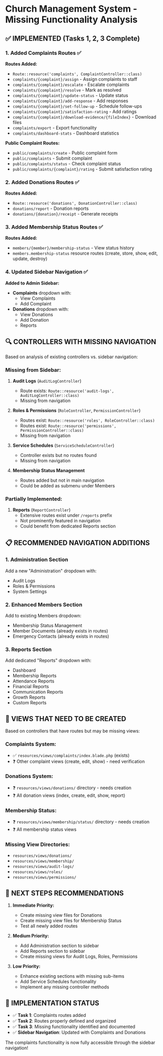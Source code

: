 # Church Management System - Missing Functionality Analysis

## ✅ IMPLEMENTED (Tasks 1, 2, 3 Complete)

### 1. Added Complaints Routes ✅
**Routes Added:**
- `Route::resource('complaints', ComplaintController::class)`
- `complaints/{complaint}/assign` - Assign complaints to staff
- `complaints/{complaint}/escalate` - Escalate complaints
- `complaints/{complaint}/resolve` - Mark as resolved
- `complaints/{complaint}/update-status` - Update status
- `complaints/{complaint}/add-response` - Add responses
- `complaints/{complaint}/set-follow-up` - Schedule follow-ups
- `complaints/{complaint}/satisfaction-rating` - Add ratings
- `complaints/{complaint}/download-evidence/{fileIndex}` - Download files
- `complaints/export` - Export functionality
- `complaints/dashboard-stats` - Dashboard statistics

**Public Complaint Routes:**
- `public/complaints/create` - Public complaint form
- `public/complaints` - Submit complaint
- `public/complaints/status` - Check complaint status
- `public/complaints/{complaint}/rating` - Submit satisfaction rating

### 2. Added Donations Routes ✅
**Routes Added:**
- `Route::resource('donations', DonationController::class)`
- `donations/report` - Donation reports
- `donations/{donation}/receipt` - Generate receipts

### 3. Added Membership Status Routes ✅
**Routes Added:**
- `members/{member}/membership-status` - View status history
- `members.membership-status` resource routes (create, store, show, edit, update, destroy)

### 4. Updated Sidebar Navigation ✅
**Added to Admin Sidebar:**
- **Complaints** dropdown with:
  - View Complaints
  - Add Complaint
- **Donations** dropdown with:
  - View Donations
  - Add Donation
  - Reports

## 🔍 CONTROLLERS WITH MISSING NAVIGATION

Based on analysis of existing controllers vs. sidebar navigation:

### Missing from Sidebar:
1. **Audit Logs** (`AuditLogController`)
   - Route exists: `Route::resource('audit-logs', AuditLogController::class)`
   - Missing from navigation

2. **Roles & Permissions** (`RoleController`, `PermissionController`)
   - Routes exist: `Route::resource('roles', RoleController::class)`
   - Routes exist: `Route::resource('permissions', PermissionController::class)`
   - Missing from navigation

3. **Service Schedules** (`ServiceScheduleController`)
   - Controller exists but no routes found
   - Missing from navigation

4. **Membership Status Management**
   - Routes added but not in main navigation
   - Could be added as submenu under Members

### Partially Implemented:
1. **Reports** (`ReportController`)
   - Extensive routes exist under `/reports` prefix
   - Not prominently featured in navigation
   - Could benefit from dedicated Reports section

## 📋 RECOMMENDED NAVIGATION ADDITIONS

### 1. Administration Section
Add a new "Administration" dropdown with:
- Audit Logs
- Roles & Permissions
- System Settings

### 2. Enhanced Members Section
Add to existing Members dropdown:
- Membership Status Management
- Member Documents (already exists in routes)
- Emergency Contacts (already exists in routes)

### 3. Reports Section
Add dedicated "Reports" dropdown with:
- Dashboard
- Membership Reports
- Attendance Reports
- Financial Reports
- Communication Reports
- Growth Reports
- Custom Reports

## 🎯 VIEWS THAT NEED TO BE CREATED

Based on controllers that have routes but may be missing views:

### Complaints System:
- ✅ `resources/views/complaints/index.blade.php` (exists)
- ❓ Other complaint views (create, edit, show) - need verification

### Donations System:
- ❓ `resources/views/donations/` directory - needs creation
- ❓ All donation views (index, create, edit, show, report)

### Membership Status:
- ❓ `resources/views/membership/status/` directory - needs creation
- ❓ All membership status views

### Missing View Directories:
- `resources/views/donations/`
- `resources/views/membership/`
- `resources/views/audit-logs/`
- `resources/views/roles/`
- `resources/views/permissions/`

## 🚀 NEXT STEPS RECOMMENDATIONS

1. **Immediate Priority:**
   - Create missing view files for Donations
   - Create missing view files for Membership Status
   - Test all newly added routes

2. **Medium Priority:**
   - Add Administration section to sidebar
   - Add Reports section to sidebar
   - Create missing views for Audit Logs, Roles, Permissions

3. **Low Priority:**
   - Enhance existing sections with missing sub-items
   - Add Service Schedules functionality
   - Implement any missing controller methods

## 🔧 IMPLEMENTATION STATUS

- ✅ **Task 1**: Complaints routes added
- ✅ **Task 2**: Routes properly defined and organized
- ✅ **Task 3**: Missing functionality identified and documented
- ✅ **Sidebar Navigation**: Updated with Complaints and Donations

The complaints functionality is now fully accessible through the sidebar navigation!